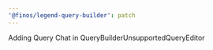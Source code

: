 ```yaml
---
'@finos/legend-query-builder': patch
---
```


Adding Query Chat in QueryBuilderUnsupportedQueryEditor
